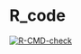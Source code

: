 # R_code

<!-- badges: start -->
  [![R-CMD-check](https://github.com/Bitatarfiee/R_code/actions/workflows/R-CMD-check.yaml/badge.svg)](https://github.com/Bitatarfiee/R_code/actions/workflows/R-CMD-check.yaml)
  <!-- badges: end -->
